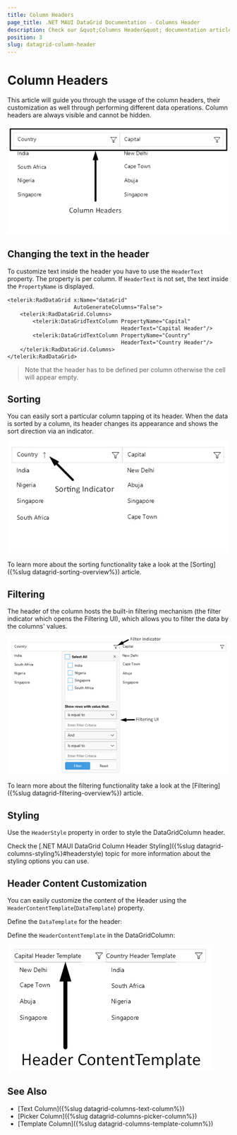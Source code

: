 ```yaml
---
title: Column Headers
page_title: .NET MAUI DataGrid Documentation - Columns Header
description: Check our &quot;Columns Header&quot; documentation article for Telerik DataGrid for .NET MAUI.
position: 3
slug: datagrid-column-header
---
```



# Column Headers

This article will guide you through the usage of the column headers, their customization as well through performing different data operations. Column headers are always visible and cannot be hidden.

![DataGrid Column Header](../images/column-header.png)

## Changing the text in the header

To customize text inside the header you have to use the `HeaderText` property. The property is per column. If `HeaderText` is not set, the text inside the `PropertyName` is displayed.

```XAML
<telerik:RadDataGrid x:Name="dataGrid" 
					 AutoGenerateColumns="False">
	<telerik:RadDataGrid.Columns>
		<telerik:DataGridTextColumn PropertyName="Capital" 
									HeaderText="Capital Header"/>
		<telerik:DataGridTextColumn PropertyName="Country" 
									HeaderText="Country Header"/>
	</telerik:RadDataGrid.Columns>
</telerik:RadDataGrid>
```

> Note that the header has to be defined per column otherwise the cell will appear empty.

## Sorting

You can easily sort a particular column tapping ot its header. When the data is sorted by a column, its header changes its appearance and shows the sort direction via an indicator.

![.NET MAUI DataGrid Column Header Sorting indicator](../images/column-header-sorting.png)

To learn more about the sorting functionality take a look at the [Sorting]({%slug datagrid-sorting-overview%}) article.

## Filtering

The header of the column hosts the built-in filtering mechanism (the filter indicator which opens the Filtering UI), which allows you to filter the data by the columns' values.

![.NET MAUI DataGrid Column Header filter indicator](../images/column-header-filtering.png)

To learn more about the filtering functionality take a look at the [Filtering]({%slug datagrid-filtering-overview%}) article.

## Styling 

Use the `HeaderStyle` property in order to style the DataGridColumn header.

Check the [.NET MAUI DataGrid Column Header Styling]({%slug datagrid-columns-styling%}#headerstyle) topic for more information about the styling options you can use. 

## Header Content Customization

You can easily customize the content of the Header using the `HeaderContentTemplate`(`DataTemplate`) property.

Define the `DataTemplate` for the header:

<snippet id='datagrid-headercontenttemplate-datatemplate' />

Define the `HeaderContentTemplate` in the DataGridColumn:

<snippet id='datagrid-headerfootercontenttemplate' />

![.NET MAUI DataGrid Column Header Template](../images/header-content-template.png)

## See Also

- [Text Column]({%slug datagrid-columns-text-column%})
- [Picker Column]({%slug datagrid-columns-picker-column%})
- [Template Column]({%slug datagrid-columns-template-column%})
